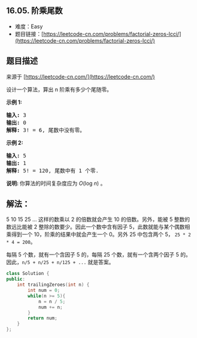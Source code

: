 ##  16.05. 阶乘尾数

- 难度：Easy
- 题目链接：[https://leetcode-cn.com/problems/factorial-zeros-lcci/](https://leetcode-cn.com/problems/factorial-zeros-lcci/)


## 题目描述

来源于 [https://leetcode-cn.com/](https://leetcode-cn.com/)

<p>设计一个算法，算出 n 阶乘有多少个尾随零。</p>

<p><strong>示例 1:</strong></p>

<pre><strong>输入:</strong> 3
<strong>输出:</strong> 0
<strong>解释:</strong>&nbsp;3! = 6, 尾数中没有零。</pre>

<p><strong>示例&nbsp;2:</strong></p>

<pre><strong>输入:</strong> 5
<strong>输出:</strong> 1
<strong>解释:</strong>&nbsp;5! = 120, 尾数中有 1 个零.</pre>

<p><strong>说明: </strong>你算法的时间复杂度应为&nbsp;<em>O</em>(log&nbsp;<em>n</em>)<em>&nbsp;</em>。</p>


## 解法：

5 10 15 25 ... 这样的数乘以 2 的倍数就会产生 10 的倍数。另外，能被 5 整数的数远比能被 2 整除的数要少。因此一个数中含有因子 5，此数就能与某个偶数相乘得到一个 10，阶乘的结果中就会产生一个 0。另外 25 中包含两个 5， `25 * 2 * 4 = 200`。

每隔 5 个数，就有一个含因子 5 的，每隔 25 个数，就有一个含两个因子 5 的。因此，`n/5 + n/25 + n/125 + ...` 就是答案。

```c++
class Solution {
public:
    int trailingZeroes(int n) {
        int num = 0;
        while(n >= 5){
            n = n / 5;
            num += n;
        }
        return num;
    }
};
```